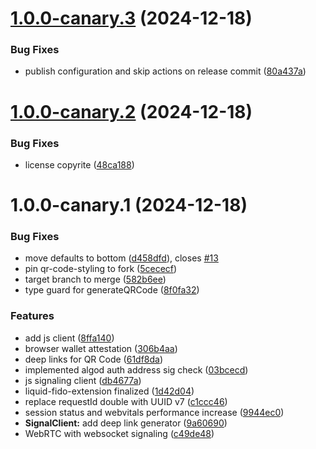 # [1.0.0-canary.3](https://github.com/algorandfoundation/liquid-auth-js/compare/v1.0.0-canary.2...v1.0.0-canary.3) (2024-12-18)


### Bug Fixes

* publish configuration and skip actions on release commit ([80a437a](https://github.com/algorandfoundation/liquid-auth-js/commit/80a437a66ce248bc842f9da2ae7c8b4f74e829a9))

# [1.0.0-canary.2](https://github.com/algorandfoundation/liquid-auth-js/compare/v1.0.0-canary.1...v1.0.0-canary.2) (2024-12-18)


### Bug Fixes

* license copyrite ([48ca188](https://github.com/algorandfoundation/liquid-auth-js/commit/48ca188fc59b99b7bc82ec8eddd2acd37d264b53))

# 1.0.0-canary.1 (2024-12-18)


### Bug Fixes

* move defaults to bottom ([d458dfd](https://github.com/algorandfoundation/liquid-auth-js/commit/d458dfdb86ba50262be39c2a09f07692d46aabd4)), closes [#13](https://github.com/algorandfoundation/liquid-auth-js/issues/13)
* pin qr-code-styling to fork ([5cececf](https://github.com/algorandfoundation/liquid-auth-js/commit/5cececfcdda386dc8b4eff28cbfbd0e803403cb3))
* target branch to merge ([582b6ee](https://github.com/algorandfoundation/liquid-auth-js/commit/582b6ee07f9a168cc848fa5e93c415d0c90575c1))
* type guard for generateQRCode ([8f0fa32](https://github.com/algorandfoundation/liquid-auth-js/commit/8f0fa3263e8c7d9bef7934ddbd932946f5f7c589))


### Features

* add js client ([8ffa140](https://github.com/algorandfoundation/liquid-auth-js/commit/8ffa140658f58e9bbaf69a93f5aa20908a61d84d))
* browser wallet attestation ([306b4aa](https://github.com/algorandfoundation/liquid-auth-js/commit/306b4aace9ac844f7635dd2a1c0f4bec928be577))
* deep links for QR Code ([61df8da](https://github.com/algorandfoundation/liquid-auth-js/commit/61df8da196c9267ab1688791dd1aaa8eab1af0d5))
* implemented algod auth address sig check ([03bcecd](https://github.com/algorandfoundation/liquid-auth-js/commit/03bcecd423755a1ba0b404b0fdcb8bc565bd73ca))
* js signaling client ([db4677a](https://github.com/algorandfoundation/liquid-auth-js/commit/db4677a94dd0f045efb50de2adf78343e8fd9b26))
* liquid-fido-extension finalized ([1d42d04](https://github.com/algorandfoundation/liquid-auth-js/commit/1d42d043ec04e3e8490cec29ec0d7c6c0350dd99))
* replace requestId double with UUID v7 ([c1ccc46](https://github.com/algorandfoundation/liquid-auth-js/commit/c1ccc4651f5b12222061e929eac042e9eab51dac))
* session status and webvitals performance increase ([9944ec0](https://github.com/algorandfoundation/liquid-auth-js/commit/9944ec0a2a050bc0bd09d8d4155d88d9fe4088b4))
* **SignalClient:** add deep link generator ([9a60690](https://github.com/algorandfoundation/liquid-auth-js/commit/9a60690bad97adc4ef0b8ba3768d3a7fd88409b1))
* WebRTC with websocket signaling ([c49de48](https://github.com/algorandfoundation/liquid-auth-js/commit/c49de48f0e6d87f5851d515e232cf72aac823905))
